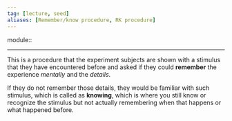 ```yaml
---
tag: [lecture, seed]
aliases: [Remember/know procedure, RK procedure]
---
```

module:: 
___
This is a procedure that the experiment subjects are shown with a stimulus that they have encountered before and asked if they could **remember** the experience *mentally* and the *details*. 

If they do not remember those details, they would be familiar with such stimulus, which is called as **knowing**, which is where you still know or recognize the stimulus but not actually remembering when that happens or what happened before.